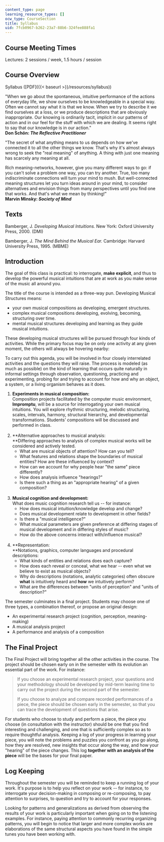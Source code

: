 ```yaml
---
content_type: page
learning_resource_types: []
ocw_type: CourseSection
title: Syllabus
uid: 7fcb0967-b262-23a7-88b6-324fee888fa1
---
```


Course Meeting Times
--------------------

Lectures: 2 sessions / week, 1.5 hours / session

Course Overview
---------------

Syllabus ([PDF]({{< baseurl >}}/resources/syllabus))

"When we go about the spontaneous, intuitive performance of the actions of everyday life, we show ourselves to be knowledgeable in a special way. Often we cannot say what it is that we know. When we try to describe it we find ourselves at a loss, or we produce descriptions that are obviously inappropriate. Our knowing is ordinarily tacit, implicit in our patterns of action and in our feel for the stuff with which we are dealing. It seems right to say that our knowledge is in our action."  
**Don Schön: _The Reflective Practitioner_**

"The secret of what anything means to us depends on how we've connected it to all the other things we know. That's why it's almost always wrong to seek the "real meaning" of anything. A thing with just one meaning has scarcely any meaning at all.

Rich meaning-networks, however, give you many different ways to go: if you can't solve a problem one way, you can try another. True, too many indiscriminate connections will turn your mind to mush. But well-connected meaning structures let you turn ideas around in your mind, to consider alternatives and envision things from many perspectives until you find one that works. And that's what we mean by thinking!"  
**Marvin Minsky: _Society of Mind_**

Texts
-----

Bamberger, J. _Developing Musical Intuitions._ New York: Oxford University Press, 2000. (DMI)

Bamberger, J. _The Mind Behind the Musical Ear._ Cambridge: Harvard University Press, 1995. (MBME)

Introduction
------------

The goal of this class is practical: to interrogate, **make explicit**, and thus to develop the powerful musical intuitions that are at work as you make sense of the music all around you.

The title of the course is intended as a three-way pun. Developing Musical Structures means:

*   your own musical compositions as developing, emergent structures.
*   complex musical compositions developing, evolving, becoming, structuring over time.
*   mental musical structures developing and learning as they guide musical intuitions.

These developing musical structures will be pursued through four kinds of activities. While the primary focus may be on only one activity at any given moment, the others will always be hovering nearby:

To carry out this agenda, you will be involved in four closely interrelated activities and the questions they will raise. The process is modeled (as much as possible) on the kind of learning that occurs quite naturally in informal settings through observation, questioning, practicing and experimenting, probing for and trying to account for how and why an object, a system, or a living organism behaves as it does.

1.  **Experiments in musical composition:**  
    Composition projects facilitated by the computer music environment, **Impromptu**, will be a source for interrogating your own musical intuitions. You will explore rhythmic structuring, melodic structuring, scales, intervals, harmony, structural hierarchy, and developmental transformations. Students’ compositions will be discussed and performed in class.  
     
2.  **Alternative approaches to musical analysis:  
    **Differing approaches to analysis of complex musical works will be considered and actively tested.
    *   What are musical objects of attention? How can you tell?
    *   What features and relations shape the boundaries of musical entities? How are these influenced by context?
    *   How can we account for why people hear "the same" piece differently?
    *   How does analysis influence "hearings?"
    *   Is there such a thing as an "appropriate hearing" of a given composition?  
         
3.  **Musical cognition and development:**  
    What does music cognition research tell us -- for instance:
    *   How does musical intuition/knowledge develop and change?
    *   Does musical development relate to development in other fields?
    *   Is there a "musical intelligence?"
    *   What musical parameters are given preference at differing stages of musical development and in differing styles of music?
    *   How do the above concerns interact with/influence musical?  
         
4.  **Representation:  
    **Notations, graphics, computer languages and procedural descriptions:
    *   What kinds of entities and relations does each capture?
    *   How does each reveal or conceal, what we hear -- even what we believe to exist as musical objects?
    *   Why do descriptions (notations, analytic categories) often obscure **what** is intuitively heard and **how** we intuitively perform?
    *   What are the differences between "units of perception" and "units of description?"

The semester culminates in a final project. Students may choose one of three types, a combination thereof, or propose an original design:

*   An experimental research project (cognition, perception, meaning-making)
*   A musical analysis project
*   A performance and analysis of a composition

The Final Project
-----------------

The Final Project will bring together all the other activities in the course. The project should be chosen early on in the semester with its evolution an essential part of the work. For instance:

> If you choose an experimental research project, your questions and your methodology should be developed by mid-term leaving time to carry out the project during the second part of the semester.
> 
> If you choose to analyze and compare recorded performances of a piece, the piece should be chosen early in the semester, so that you can trace the development of questions that arise.

For students who choose to study and perform a piece, the piece you choose (in consultation with the instructor) should be one that you find interesting and challenging, and one that is sufficiently complex so as to require thoughtful analysis. Keeping a log of your progress in learning your piece, you will note the problems and puzzles you confront as you go along, how they are resolved, new insights that occur along the way, and how your "hearing" of the piece changes. This log **together with an analysis of the piece** will be the bases for your final paper.

Log Keeping
-----------

Throughout the semester you will be reminded to keep a running log of your work. It's purpose is to help you reflect on your work -- for instance, to interrogate your decision-making in composing or re-composing, to pay attention to surprises, to question and try to account for your responses.

Looking for patterns and generalizations as derived from observing the results of your work is particularly important when going on to the listening examples. For instance, paying attention to commonly recurring organizing patterns, you will begin to notice that larger and more complex works are elaborations of the same structural aspects you have found in the simple tunes you have been working with.